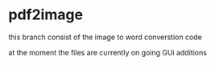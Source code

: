 # pdf2image
this branch consist of the image to word converstion code 

at the moment the files are currently on going GUi additions 
